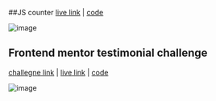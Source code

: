 ##JS counter
[live link]([https://app.netlify.com/sites/peaceful-bublanina-74b8ed/deploys/66e989dda9879f0076f5ff61](https://66e989dda9879f0076f5ff61--peaceful-bublanina-74b8ed.netlify.app/)) | [code](/forntned-mini-challenges/counter/)

![image](https://github.com/user-attachments/assets/54994a0b-82c2-483a-bfc1-42c61b59fac2)

## Frontend mentor testimonial challenge
 [challegne link](https://www.frontendmentor.io/challenges/testimonials-grid-section-Nnw6J7Un7) | [ live link](https://practice-ib1jgmwk9-tejaskh3s-projects.vercel.app/) | [code](https://github.com/tejaskh3/practice/tree/deployment/frontend-mentors-challenge/testimonials-grid-section-main)

![image](https://github.com/user-attachments/assets/41e017cd-b58e-40d3-91b9-d3a04ff0bd94)

